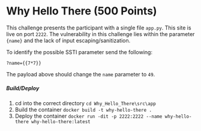 # Why Hello There (500 Points)
This challenge presents the participant with a single file `app.py`. This site is live on port `2222`. The vulnerability in this challenge lies within the parameter `{name}` and the lack of input escaping/sanitization.

To identify the possible SSTI parameter send the following:

```
?name={{7*7}}
```

The payload above should change the `name` parameter to `49`.


##### Build/Deploy
1. cd into the correct directory
`cd Why_Hello_There\src\app`
2. Build the container
`docker build -t why-hello-there .`
3. Deploy the container
`docker run -dit -p 2222:2222 --name why-hello-there why-hello-there:latest`
